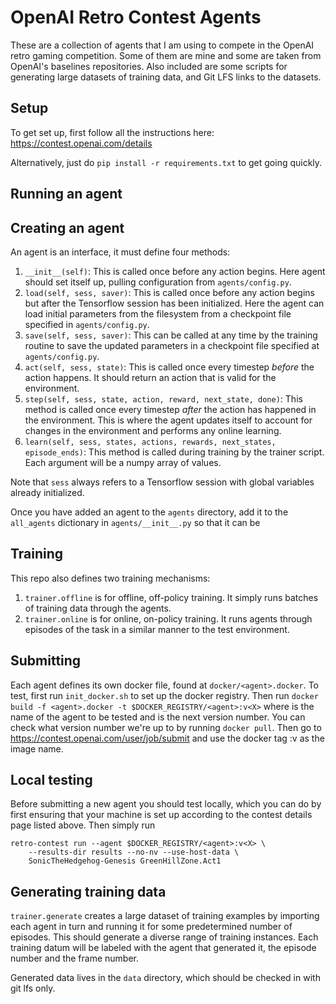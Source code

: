# OpenAI Retro Contest Agents

These are a collection of agents that I am using to compete in the OpenAI retro
gaming competition. Some of them are mine and some are taken from OpenAI's
baselines repositories. Also included are some scripts for generating large
datasets of training data, and Git LFS links to the datasets.


## Setup

To get set up, first follow all the instructions here: https://contest.openai.com/details

Alternatively, just do `pip install -r requirements.txt` to get going quickly.


## Running an agent


## Creating an agent

An agent is an interface, it must define four methods:

 1) `__init__(self)`: This is called once before any action begins. Here
    agent should set itself up, pulling configuration from `agents/config.py`.
 2) `load(self, sess, saver)`: This is called once before any action begins but after 
    the Tensorflow session has been initialized. Here the agent can load initial
    parameters from the filesystem from a checkpoint file specified in `agents/config.py`.
 3) `save(self, sess, saver)`: This can be called at any time by the training routine to
    save the updated parameters in a checkpoint file specified at `agents/config.py`. 
 4) `act(self, sess, state)`: This is called once every timestep
    _before_ the action happens. It should return an action that is valid for
    the environment.
 5) `step(self, sess, state, action, reward, next_state, done)`:
    This method is called once every timestep _after_ the action has
    happened in the environment. This is where the agent updates itself to account
    for changes in the environment and performs any online learning.
 6) `learn(self, sess, states, actions, rewards, next_states, episode_ends)`:
    This method is called during training by
    the trainer script. Each argument will be a numpy array of values.

Note that `sess` always refers to a Tensorflow session with global variables
already initialized.

Once you have added an agent to the `agents` directory, add it to the `all_agents` dictionary
in `agents/__init__.py` so that it can be 


## Training

This repo also defines two training mechanisms:

 1) `trainer.offline` is for offline, off-policy training. It simply runs
    batches of training data through the agents.
 2) `trainer.online` is for online, on-policy training. It runs agents through
    episodes of the task in a similar manner to the test environment.


## Submitting

Each agent defines its own docker file, found at `docker/<agent>.docker`. To test, 
first run `init_docker.sh` to set up the docker registry. Then run
`docker build -f <agent>.docker -t $DOCKER_REGISTRY/<agent>:v<X>` where <agent> is
the name of the agent to be tested and <X> is the next version number. You can check
what version number we're up to by running `docker pull`. Then go to https://contest.openai.com/user/job/submit
and use the docker tag <agent>:v<X> as the image name.


## Local testing

Before submitting a new agent you should test locally, which you can do by first
ensuring that your machine is set up according to the contest details page listed above.
Then simply run

```
retro-contest run --agent $DOCKER_REGISTRY/<agent>:v<X> \
	--results-dir results --no-nv --use-host-data \
	SonicTheHedgehog-Genesis GreenHillZone.Act1
```


## Generating training data

`trainer.generate` creates a large dataset of training examples by importing each
agent in turn and running it for some predetermined number of episodes. This should
generate a diverse range of training instances. Each training datum will be labeled
with the agent that generated it, the episode number and the frame number.

Generated data lives in the `data` directory, which should be checked in with git lfs
only.
